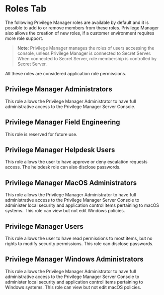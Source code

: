[title]: # (- Roles Tab)
[tags]: # (admin,configuration)
[priority]: # (2107)
# Roles Tab

The following Privilege Manager roles are available by default and it is possible to add to or remove members from these roles. Privilege Manager also allows the creation of new roles, if a customer environment requires more role support.

>**Note**:
>Privilege Manager manages the roles of users accessing the console, unless Privilege Manager is connected to Secret Server. When connected to Secret Server, role membership is controlled by Secret Server.

All these roles are considered application role permissions.

## Privilege Manager Administrators

This role allows the Privilege Manager Administrator to have full administrative access to the Privilege Manager Server Console.

## Privilege Manager Field Engineering

This role is reserved for future use.

## Privilege Manager Helpdesk Users

This role allows the user to have approve or deny escalation requests access. The helpdesk role can also disclose passwords.

## Privilege Manager MacOS Administrators

This role allows the Privilege Manager Administrator to have full administrative access to the Privilege Manager Server Console to administer local security and application control items pertaining to macOS systems. This role can view but not edit Windows policies.

## Privilege Manager Users

This role allows the user to have read permissions to most items, but no rights to modify security permissions. This role can disclose passwords.

## Privilege Manager Windows Administrators

This role allows the Privilege Manager Administrator to have full administrative access to the Privilege Manager Server Console to administer local security and application control items pertaining to Windows systems. This role can view but not edit macOS policies.
